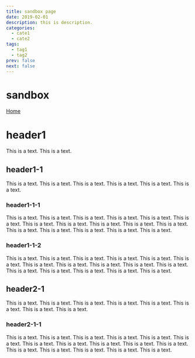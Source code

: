 ```yaml
---
title: sandbox page
date: 2019-02-01
description: this is description.
categories:
  - cate1
  - cate2
tags:
  - tag1
  - tag2
prev: false
next: false
---
```


# sandbox
[Home](/)

# header1
This is a text. This is a text.
## header1-1
This is a text. This is a text.
This is a text. This is a text. This is a text. This is a text.
### header1-1-1
This is a text. This is a text.
This is a text. This is a text.
This is a text. This is a text. This is a text. This is a text.
This is a text. This is a text.
This is a text. This is a text. This is a text. This is a text. This is a text. This is a text. 
### header1-1-2
This is a text. This is a text.
This is a text. This is a text.
This is a text. This is a text. This is a text. This is a text.
This is a text. This is a text.
This is a text. This is a text. This is a text. This is a text. This is a text. This is a text. 
## header2-1
This is a text. This is a text.
This is a text. This is a text.
This is a text. This is a text. This is a text. This is a text.
### header2-1-1
This is a text. This is a text.
This is a text. This is a text.
This is a text. This is a text. This is a text. This is a text.
This is a text. This is a text.
This is a text. This is a text. This is a text. This is a text. This is a text. This is a text. 
